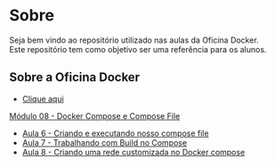 # Sobre

Seja bem vindo ao repositório utilizado nas aulas da Oficina Docker.   
Este repositório tem como objetivo ser uma referência para os alunos.

## Sobre a Oficina Docker

- [Clique aqui](https://ead.jlcp.com.br/curso/oficina-docker/)

[Módulo 08 - Docker Compose e Compose File](modulo08_DockerCompose/)

- [Aula 6 - Criando e executando nosso compose file](modulo08_DockerCompose/docker-compose.yaml)
- [Aula 7 - Trabalhando com Build no Compose](https://github.com/robertsilvatech/flask-color)
- [Aula 8 - Criando uma rede customizada no Docker compose](modulo08_DockerCompose/8-docker-compose.yaml)